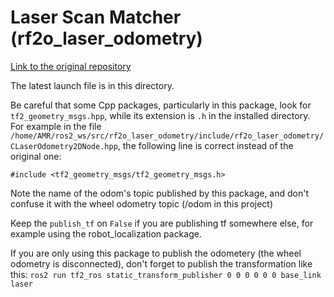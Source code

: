 # Laser Scan Matcher (rf2o_laser_odometry)

[Link to the original repository](https://github.com/MAPIRlab/rf2o_laser_odometry)

The latest launch file is in this directory.

Be careful that some Cpp packages, particularly in this package, look for `tf2_geometry_msgs.hpp`, while its extension is `.h` in the installed directory. For example in the file `/home/AMR/ros2_ws/src/rf2o_laser_odometry/include/rf2o_laser_odometry/CLaserOdometry2DNode.hpp`, the following line is correct instead of the original one:

```#include <tf2_geometry_msgs/tf2_geometry_msgs.h>```

Note the name of the odom's topic published by this package, and don't confuse it with the wheel odometry topic (/odom in this project)

Keep the `publish_tf` on `False` if you are publishing tf somewhere else, for example using the robot_localization package.

If you are only using this package to publish the odometery (the wheel odometry is disconnected), don't forget to publish the transformation like this:
```ros2 run tf2_ros static_transform_publisher 0 0 0 0 0 0 base_link laser```
